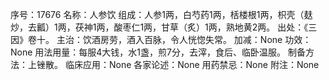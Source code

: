 序号：17676
名称：人参饮
组成：人参1两，白芍药1两，栝楼根1两，枳壳（麸炒，去瓤）1两，茯神1两，酸枣仁1两，甘草（炙）1两，熟地黄2两。
出处：《三因》卷十。
主治：饮酒房劳，酒入百脉，令人恍惚失常。
加减：None
功效：None
用法用量：每服4大钱，水1盏，煎7分，去滓，食后、临卧温服。
制备方法：上锉散。
临床应用：None
各家论述：None
用药禁忌：None
附注：None
